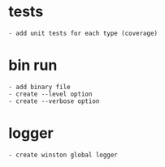 # tests
    - add unit tests for each type (coverage)

# bin run
    - add binary file
    - create --level option
    - create --verbose option

# logger
    - create winston global logger

